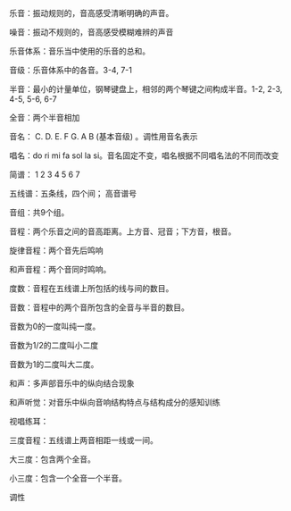 乐音：振动规则的，音高感受清晰明确的声音。

噪音：振动不规则的，音高感受模糊难辨的声音

乐音体系：音乐当中使用的乐音的总和。

音级：乐音体系中的各音。3-4, 7-1

半音：最小的计量单位，钢琴键盘上，相邻的两个琴键之间构成半音。1-2, 2-3, 4-5, 5-6, 6-7

全音：两个半音相加

音名： C. D. E. F G. A B  (基本音级) 。调性用音名表示

唱名：do ri mi fa sol la si。音名固定不变，唱名根据不同唱名法的不同而改变

简谱： 1  2 3  4 5  6 7

五线谱：五条线，四个间； 高音谱号

音组：共9个组。

音程：两个乐音之间的音高距离。上方音、冠音；下方音，根音。

旋律音程：两个音先后鸣响

和声音程：两个音同时鸣响。

度数：音程在五线谱上所包括的线与间的数目。

音数：音程中的两个音所包含的全音与半音的数目。

音数为0的一度叫纯一度。

音数为1/2的二度叫小二度

音数为1的二度叫大二度。

和声：多声部音乐中的纵向结合现象

和声听觉：对音乐中纵向音响结构特点与结构成分的感知训练

视唱练耳：

三度音程：五线谱上两音相距一线或一间。

大三度：包含两个全音。

小三度：包含一个全音一个半音。

调性







